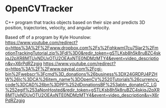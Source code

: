 # OpenCVTracker
C++ program that tracks objects based on their size and predicts 3D position, trajectories, velocity, and angular velocity.

Based off of a program by Kyle Hounslow: 
https://www.youtube.com/redirect?q=https%3A%2F%2Fwww.dropbox.com%2Fs%2Fqhkwml7cu75lar2%2FmotionTrackingTutorial.zip%3Fdl%3D0&redir_token=gSTLKsb8h5k8ruBZC4skjqJ2pXR8MTUxNDUxOTU2OEAxNTE0NDMzMTY4&event=video_description&v=X6rPdRZzgjg
https://www.youtube.com/redirect?q=https%3A%2F%2Fwww.paypal.com%2Fcgi-bin%2Fwebscr%3Fcmd%3D_donations%26business%3DX24GRDPJ4PZHW%26lc%3DCA%26item_name%3DOpenCV%2520Tutorials%26currency_code%3DCAD%26bn%3DPP%252dDonationsBF%253abtn_donateCC_LG%252egif%253aNonHosted&redir_token=gSTLKsb8h5k8ruBZC4skjqJ2pXR8MTUxNDUxOTU2OEAxNTE0NDMzMTY4&event=video_description&v=X6rPdRZzgjg
